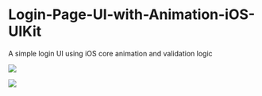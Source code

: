 # Login-Page-UI-with-Animation-iOS-UIKit
A simple login UI using iOS core animation and validation logic

![](https://github.com/shishir2sr/Login-Page-UI-with-Animation-iOS-UIKit/blob/main/Studio_Project.gif)

![](https://github.com/shishir2sr/Login-Page-UI-with-Animation-iOS-UIKit/blob/main/projectoutput.gif)

